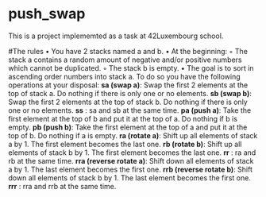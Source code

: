 # push_swap
This is a project implememted as a task at 42Luxembourg school.

#The rules
• You have 2 stacks named a and b.
• At the beginning:
◦ The stack a contains a random amount of negative and/or positive numbers which cannot be duplicated.
◦ The stack b is empty.
• The goal is to sort in ascending order numbers into stack a. To do so you have the
following operations at your disposal:
__sa (swap a)__: Swap the first 2 elements at the top of stack a. Do nothing if there is only one or no elements.
__sb (swap b)__: Swap the first 2 elements at the top of stack b. Do nothing if there is only one or no elements.
__ss__ : sa and sb at the same time.
__pa (push a)__: Take the first element at the top of b and put it at the top of a.
Do nothing if b is empty.
__pb (push b)__: Take the first element at the top of a and put it at the top of b.
Do nothing if a is empty.
__ra (rotate a)__: Shift up all elements of stack a by 1.
The first element becomes the last one.
__rb (rotate b)__: Shift up all elements of stack b by 1. The first element becomes the last one.
__rr__ : ra and rb at the same time.
__rra (reverse rotate a)__: Shift down all elements of stack a by 1.
The last element becomes the first one.
__rrb (reverse rotate b)__: Shift down all elements of stack b by 1. The last element becomes the first one.
__rrr__ : rra and rrb at the same time.
